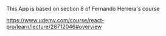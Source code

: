 This App is based on section 8 of Fernando Herrera's course 

https://www.udemy.com/course/react-pro/learn/lecture/28712046#overview
